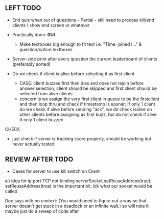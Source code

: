 LEFT TODO
--------------

- End quiz when out of questions - Partial - still need to process kill/end clients / show end screen or whatever
- Practically done: **GUI**
  - Make textboxes big enough to fit text i.e. "Time: joined I..." & question/option textboxes

- Server-side print after every question the current leaderboard of clients (preferably sorted)

- Do we check if client is alive before selecting it as first client
  - CASE: client buzzes first then dies and does not rejoin before answer selection, client should be skipped and first client should be selected from alive clients
  - concern is we assign the very first client in queue to be the firstclient and then loop thru and check if timestamp is sooner; If only 1 client do we check if alive before sending "ack", we do check isalive on other clients before assigning as first buzz, but do not check if alive if only 1 client buzzed

CHECK
- just check if server is tracking score properly, should be working but never actually tested

REVIEW AFTER TODO
--------------

- Cases for server to use kill switch on Client

alt idea for ip:port TCP not binding
serverSocket.setReuseAddress(true);
setReuseAddress(true) is the important bit, idk what our socket would be called

Doc says with no context:
(You would need to figure out a way so that server doesn’t get stuck in a deadlock or an infinite wait.)
so will note it maybe just do a sweep of code after
